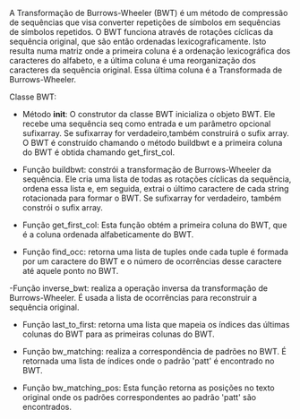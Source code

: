 A Transformação de Burrows-Wheeler (BWT) é um método de compressão de sequências que visa converter repetições de símbolos em sequências de símbolos repetidos.
O BWT funciona através de rotações cíclicas da sequência original, que são então ordenadas lexicograficamente. 
Isto resulta numa matriz onde a primeira coluna é a ordenação lexicográfica dos caracteres do alfabeto, 
e a última coluna é uma reorganização dos caracteres da sequência original. Essa última coluna é a Transformada de Burrows-Wheeler.

Classe BWT:
 - Método __init__: O construtor da classe BWT inicializa o objeto BWT. Ele recebe uma sequência seq como entrada e um parâmetro opcional sufixarray. Se sufixarray for verdadeiro,também construirá o sufix array.
O BWT é construído chamando o método buildbwt e a primeira coluna do BWT é obtida chamando get_first_col.

- Função buildbwt: constrói a transformação de Burrows-Wheeler da sequência. Ele cria uma lista de todas as rotações cíclicas da sequência, ordena essa lista e, em seguida, extrai o último caractere de cada
string rotacionada para formar o BWT. Se sufixarray for verdadeiro, também constrói o sufix array.

- Função get_first_col: Esta função obtém a primeira coluna do BWT, que é a coluna ordenada alfabeticamente do BWT.

- Função find_occ: retorna uma lista de tuples onde cada tuple é formada por um caractere do BWT e o número de ocorrências desse caractere até aquele ponto no BWT.

 -Função inverse_bwt: realiza a operação inversa da transformação de Burrows-Wheeler. É usada a lista de ocorrências para reconstruir a sequência original.
 
 - Função last_to_first: retorna uma lista que mapeia os índices das últimas colunas do BWT para as primeiras colunas do BWT.
 
 - Função bw_matching: realiza a correspondência de padrões no BWT. É retornada uma lista de índices onde o padrão 'patt' é encontrado no BWT.

 - Função bw_matching_pos: Esta função retorna as posições no texto original onde os padrões correspondentes ao padrão 'patt' são encontrados.
